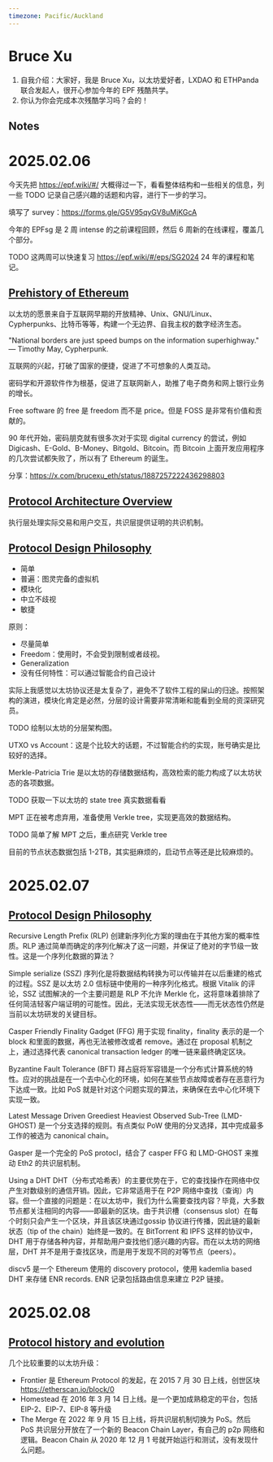```yaml
---
timezone: Pacific/Auckland
---
```


# Bruce Xu

1. 自我介绍：大家好，我是 Bruce Xu，以太坊爱好者，LXDAO 和 ETHPanda 联合发起人，很开心参加今年的 EPF 残酷共学。
2. 你认为你会完成本次残酷学习吗？会的！

## Notes

<!-- Content_START -->

# 2025.02.06

今天先把 https://epf.wiki/#/ 大概得过一下，看看整体结构和一些相关的信息，列一些 TODO 记录自己感兴趣的话题和内容，进行下一步的学习。

填写了 survey：<https://forms.gle/G5V95qyGV8uMjKGcA>

今年的 EPFsg 是 2 周 intense 的之前课程回顾，然后 6 周新的在线课程，覆盖几个部分。

TODO 这两周可以快速复习 https://epf.wiki/#/eps/SG2024 24 年的课程和笔记。


## [Prehistory of Ethereum](https://epf.wiki/#/wiki/protocol/prehistory)

以太坊的愿景来自于互联网早期的开放精神、Unix、GNU/Linux、Cypherpunks、比特币等等，构建一个无边界、自我主权的数字经济生态。

"National borders are just speed bumps on the information superhighway."
— Timothy May, Cypherpunk.

互联网的兴起，打破了国家的便捷，促进了不可想象的人类互动。

密码学和开源软件作为根基，促进了互联网新人，助推了电子商务和网上银行业务的增长。

Free software 的 free 是 freedom 而不是 price。但是 FOSS 是非常有价值和贡献的。

90 年代开始，密码朋克就有很多次对于实现 digital currency 的尝试，例如 Digicash、E-Gold、B-Money、Bitgold、Bitcoin。而 Bitcoin 上面开发应用程序的几次尝试都失败了，所以有了 Ethereum 的诞生。

分享：<https://x.com/brucexu_eth/status/1887257222436298803>

## [Protocol Architecture Overview](https://epf.wiki/#/wiki/protocol/architecture)

执行层处理实际交易和用户交互，共识层提供证明的共识机制。

## [Protocol Design Philosophy](https://epf.wiki/#/wiki/protocol/design-rationale)

- 简单
- 普遍：图灵完备的虚拟机
- 模块化
- 中立不歧视
- 敏捷

原则：

- 尽量简单
- Freedom：使用时，不会受到限制或者歧视。
- Generalization
- 没有任何特性：可以通过智能合约自己设计

实际上我感觉以太坊协议还是太复杂了，避免不了软件工程的屎山的归途。按照架构的演进，模块化肯定是必然，分层的设计需要非常清晰和能看到全局的资深研究员。

TODO 绘制以太坊的分层架构图。

UTXO vs Account：这是个比较大的话题，不过智能合约的实现，账号确实是比较好的选择。

Merkle-Patricia Trie 是以太坊的存储数据结构，高效检索的能力构成了以太坊状态的各项数据。

TODO 获取一下以太坊的 state tree 真实数据看看

MPT 正在被考虑弃用，准备使用 Verkle tree，实现更高效的数据结构。

TODO 简单了解 MPT 之后，重点研究 Verkle tree

目前的节点状态数据包括 1-2TB，其实挺麻烦的，启动节点等还是比较麻烦的。

# 2025.02.07

## [Protocol Design Philosophy](https://epf.wiki/#/wiki/protocol/design-rationale)

Recursive Length Prefix (RLP) 创建新序列化方案的理由在于其他方案的概率性质。RLP 通过简单而确定的序列化解决了这一问题，并保证了绝对的字节级一致性。这是一个序列化数据的算法？

Simple serialize (SSZ) 序列化是将数据结构转换为可以传输并在以后重建的格式的过程。SSZ 是以太坊 2.0 信标链中使用的一种序列化格式。根据 Vitalik 的评论，SSZ 试图解决的一个主要问题是 RLP 不允许 Merkle 化，这将意味着排除了任何简洁轻客户端证明的可能性。因此，无法实现无状态性——而无状态性仍然是当前以太坊研发的关键目标。

Casper Friendly Finality Gadget (FFG) 用于实现 finality，finality 表示的是一个 block 和里面的数据，再也无法被修改或者 remove。通过在 proposal 机制之上，通过选择代表 canonical transaction ledger 的唯一链来最终确定区块。

Byzantine Fault Tolerance (BFT) 拜占庭将军容错是一个分布式计算系统的特性。应对的挑战是在一个去中心化的环境，如何在某些节点故障或者存在恶意行为下达成一致。比如 PoS 就是针对这个问题实现的算法，来确保在去中心化环境下实现一致。

Latest Message Driven Greediest Heaviest Observed Sub-Tree (LMD-GHOST) 是一个分支选择的规则。有点类似 PoW 使用的分叉选择，其中完成最多工作的被选为 canonical chain。

Gasper 是一个完全的 PoS protocl，结合了 casper FFG 和 LMD-GHOST 来推动 Eth2 的共识层机制。

Using a DHT DHT（分布式哈希表）的主要优势在于，它的查找操作在网络中仅产生对数级别的通信开销。因此，它非常适用于在 P2P 网络中查找（查询）内容。但一个直接的问题是：在以太坊中，我们为什么需要查找内容？毕竟，大多数节点都关注相同的内容——即最新的区块。由于共识槽（consensus slot）在每个时刻只会产生一个区块，并且该区块通过gossip 协议进行传播，因此链的最新状态（tip of the chain）始终是一致的。在 BitTorrent 和 IPFS 这样的协议中，DHT 用于存储各种内容，并帮助用户查找他们感兴趣的内容。而在以太坊的网络层，DHT 并不是用于查找区块，而是用于发现不同的对等节点（peers）。

discv5 是一个 Ethereum 使用的 discovery protocol，使用 kademlia based DHT 来存储 ENR records. ENR 记录包括路由信息来建立 P2P 链接。

# 2025.02.08

## [Protocol history and evolution](https://epf.wiki/#/wiki/protocol/history)

几个比较重要的以太坊升级：

- Frontier 是 Ethereum Protocol 的发起，在 2015 7 月 30 日上线，创世区块 <https://etherscan.io/block/0>
- Homestead 在 2016 年 3 月 14 日上线。是一个更加成熟稳定的平台，包括 EIP-2、EIP-7、EIP-8 等升级
- The Merge 在 2022 年 9 月 15 日上线，将共识层机制切换为 PoS。然后 PoS 共识层分开放在了一个新的 Beacon Chain Layer，有自己的 p2p 网络和逻辑。Beacon Chain 从 2020 年 12 月 1 号就开始运行和测试，没有发现什么问题。


<!-- Content_END -->
